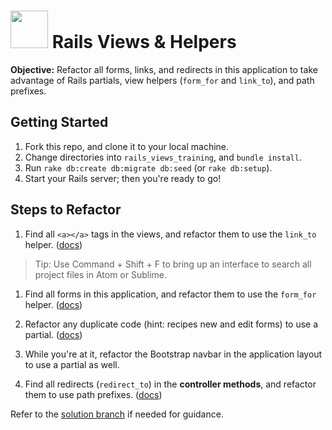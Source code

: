 # <img src="https://cloud.githubusercontent.com/assets/7833470/10899314/63829980-8188-11e5-8cdd-4ded5bcb6e36.png" height="60"> Rails Views & Helpers

**Objective:** Refactor all forms, links, and redirects in this application to take advantage of Rails partials, view helpers (`form_for` and `link_to`), and path prefixes.

## Getting Started

1. Fork this repo, and clone it to your local machine.
2. Change directories into `rails_views_training`, and `bundle install`.
3. Run `rake db:create db:migrate db:seed` (or `rake db:setup`).
4. Start your Rails server; then you're ready to go!

## Steps to Refactor

1. Find all `<a></a>` tags in the views, and refactor them to use the `link_to` helper. (<a href="http://apidock.com/rails/ActionView/Helpers/UrlHelper/link_to" target="_blank">docs</a>)
  > Tip: Use Command + Shift + F to bring up an interface to search all project files in Atom or Sublime.

1. Find all forms in this application, and refactor them to use the `form_for` helper. (<a href="http://guides.rubyonrails.org/form_helpers.html#binding-a-form-to-an-object" target="_blank">docs</a>)

1. Refactor any duplicate code (hint: recipes new and edit forms) to use a partial. (<a href="http://guides.rubyonrails.org/layouts_and_rendering.html#using-partials" target="_blank">docs</a>)

1. While you're at it, refactor the Bootstrap navbar in the application layout to use a partial as well.

1. Find all redirects (`redirect_to`) in the **controller methods**, and refactor them to use path prefixes. (<a href="http://guides.rubyonrails.org/routing.html#prefixing-the-named-route-helpers" target="_blank">docs</a>)

Refer to the [solution branch](/../../tree/solution) if needed for guidance.
